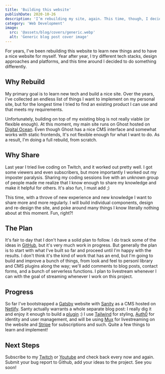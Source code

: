 ```yaml
---
title: 'Building this website'
publishDate: 2020-10-26
description: 'I’m rebuilding my site, again. This time, though, I decided to do it in public and share what I do, how, and why.'
category: 'Web Development'
image:
  src: '@assets/blog/covers/generic.webp'
  alt: 'Generic blog post cover image'
---
```


For years, I've been rebuilding this website to learn new things and to have a nice website for myself. Year after year, I try different tech stacks, design approaches and platforms, and this time around I decided to do something differently.

## Why Rebuild

My primary goal is to learn new tech and build a nice site. Over the years, I've collected an endless list of things I want to implement on my personal site, but for the longest time I tried to find an existing product I can use and that meets my requirements.

Unfortunately, building on top of my existing blog is not really viable (or flexible enough). At this moment, my main site runs on Ghost hosted on [Digital Ocean](https://m.do.co/c/4c9e726c78a9). Even though Ghost has a nice CMS interface and somewhat works with static frontends, It's not flexible enough for what I want to do. As a result, I'm doing a full rebuild, from scratch.

## Why Share

Last year I tried live coding on Twitch, and it worked out pretty well. I got some viewers and even subscribers, but more importantly I worked out my imposter paralysis. Sharing my coding sessions live with an unknown group of people made me realize that I know enough to share my knowledge and make it helpful for others. It's also fun, I must add ;)

This time, with a throve of new experience and new knowledge I want to share more and more regularly. I will build individual components, design and re-design the site, and poke around many things I know literally nothing about at this moment. Fun, right?!

## The Plan

It's fair to day that I don't have a solid plan to follow. I do track some of the ideas in [GitHub](https://github.com/rosnovsky/sanity-gatsby-blog/projects/1), but it's very much work in progress. But generally the plan is to start with what I've built so far and proceed until I'm happy with the results. I don't think it's the kind of work that has an end, but I'm going to build and improve a bunch of things, from look and feel to personl library and CMS plugins along the way; we'll add comments to blog posts, contact forms, and a bunch of serverless functions. I plan to livestream whenever I can with the goal of streaming whenever I work on this project.

## Progress

So far I've bootstrapped a [Gatsby](https://gatsbyjs.com) website with [Sanity](https://sanity.io) as a CMS hosted on [Netlify](https://netlify.com). Santy actually warrants a whole separate blog post: I really dig it and enjoy it enough to build a [plugin](https://github.com/rosnovsky/sanity-plugin-autocomplete-tags) :) I use [Tailwind](https://tailwindcss.com) for styling, [Auth0](https://auth0.com) for identity and user management, and will be using [Mux](https://mux.com) for livestreaming on the website and [Stripe](https://stripe.com) for subscriptions and such. Quite a few things to learn and implement!

## Next Steps

Subscribe to my [Twitch](https://twitch.com/rosnovsky) or [Youtube](https://www.youtube.com/channel/UCApabnhvILEGN5EQjdhy1gA) and check back every now and again. Submit your bug report to Github, add your ideas to the project. See you soon!
